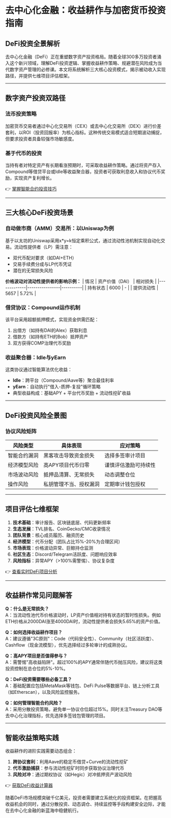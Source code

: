 # 去中心化金融：收益耕作与加密货币投资指南

## DeFi投资全景解析

去中心化金融（DeFi）正在重塑数字资产投资格局。随着全球300多万投资者涌入这个新兴领域，理解DeFi投资逻辑、掌握收益耕作策略、规避潜在风险成为当代数字资产管理的必修课。本文将系统解析三大核心投资模式，揭示被动收入实现路径，并提供七维项目评估框架。

---

## 数字资产投资双路径

### 法币投资策略
加密货币交易者通过中心化交易所（CEX）或去中心化交易所（DEX）进行价差套利，以ROI（投资回报率）为核心指标。这种传统交易模式适合短期波动捕捉，但要求投资者具备较强市场敏感度。

### 基于代币的投资
当持有者对特定资产有长期看涨预期时，可采取收益耕作策略。通过将资产存入Compound等借贷平台或Idle等收益聚合器，投资者可获取利息收入和协议代币奖励，实现资产复利增长。

👉 [掌握智能合约投资技巧](https://bit.ly/okx_welcome)

---

## 三大核心DeFi投资场景

### 自动做市商（AMM）交易所：以Uniswap为例
基于以太坊的Uniswap采用x*y=k恒定乘积公式，通过流动性池机制实现自动化交易。流动性提供者（LP）需注意：
- 双代币配对要求（如DAI+ETH）
- 交易手续费分成与LP代币凭证
- 潜在的无常损失风险

**价格波动对流动性提供者的影响示例：**
| 情况        | 资产价值（DAI） | 相对损失 |
|-------------|----------------|----------|
| 持有状态    | 6000            | -        |
| 提供流动性  | 5657            | 5.72%    |

### 借贷协议：Compound运作机制
该平台采用超额抵押模式，实现资金供需匹配：
1. 出借方（如持有DAI的Alex）获取利息
2. 借款方（如持有ETH的Bob）抵押资产
3. 双方获得COMP治理代币奖励

### 收益聚合器：Idle与yEarn
这类协议通过智能算法优化收益：
- **Idle**：跨平台（Compound/Aave等）聚合最佳利率
- **yEarn**：自动执行"借入-质押-复投"循环策略
- 典型收益构成：基础APY + 平台代币奖励 + 流动性挖矿收益

---

## DeFi投资风险全景图

### 协议风险矩阵
| 风险类型       | 具体表现                          | 应对策略                 |
|----------------|-----------------------------------|--------------------------|
| 智能合约漏洞   | 黑客攻击导致资金损失              | 选择多签审计项目         |
| 经济模型风险   | 高APY项目代币归零                 | 谨慎评估激励可持续性     |
| 市场波动风险   | 抵押品清算、无常损失              | 动态调整仓位             |
| 操作风险       | 私钥管理不当、授权漏洞            | 定期审计钱包授权         |

---

## 项目评估七维框架

1. **技术基础**：审计报告、区块链底层、代码更新频率
2. **生态发展**：TVL排名、CoinGecko/CMC收录情况
3. **团队背景**：核心成员履历、融资历史
4. **经济模型**：代币分配（团队占比15%-20%为合理区间）
5. **市场表现**：价格波动异常、巨鲸持仓监测
6. **社区生态**：Discord/Telegram活跃度、问题响应效率
7. **风险指标**：异常APY（>100%需警惕）、协议复杂度

👉 [查看实时DeFi项目分析](https://bit.ly/okx_welcome)

---

## 收益耕作常见问题解答

**Q：什么是无常损失？**  
A：当流动性池代币价格波动时，LP资产价值相对持有状态的暂时性损失。例如ETH价格从2000DAI涨至4000DAI时，流动性提供者会损失5.65%的资产价值。

**Q：如何选择收益耕作项目？**  
A：建议遵循"3C原则"：Code（代码安全性）、Community（社区活跃度）、Cashflow（现金流模型），优先选择经过多轮审计的成熟协议。

**Q：高APY项目是否值得参与？**  
A：需警惕"高收益陷阱"。超过100%的APY通常伴随代币抛压风险，建议将这类投资控制在总仓位的5%-10%。

**Q：DeFi投资需要哪些必备工具？**  
A：基础配置应包括MetaMask等钱包、DeFi Pulse等数据平台、链上分析工具（如Etherscan），以及风险监控服务。

**Q：如何管理智能合约风险？**  
A：采用分散投资策略，避免单一协议仓位超过15%。同时关注Treasury DAO等去中心化治理指标，优先选择多签钱包管理的项目。

---

## 智能收益策略实践

收益耕作的进阶实践需要动态组合：
1. **跨协议套利**：利用Aave的稳定币借贷+Curve的流动性挖矿
2. **代币激励捕获**：参与流动性挖矿时同步获取协议治理代币
3. **风险对冲**：通过期权协议（如Hegic）对冲抵押资产波动风险

👉 [获取DeFi收益计算器](https://bit.ly/okx_welcome)

随着DeFi市场规模突破千亿美元，投资者需要建立系统化的投资框架。在把握高收益机会的同时，通过分散投资、动态调仓、持续监控等手段构建安全边际，才能在去中心化金融的新蓝海中稳健航行。